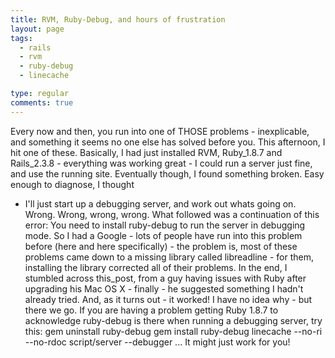```yaml
---
title: RVM, Ruby-Debug, and hours of frustration
layout: page
tags:
  - rails
  - rvm
  - ruby-debug
  - linecache

type: regular
comments: true
---
```


Every now and then, you run into one of THOSE problems - inexplicable, and
something it seems no one else has solved before you. This afternoon, I hit one
of these. Basically, I had just installed RVM, Ruby_1.8.7 and Rails_2.3.8 -
everything was working great - I could run a server just fine, and use the
running site.
Eventually though, I found something broken. Easy enough to diagnose, I thought
- I'll just start up a debugging server, and work out whats going on.
Wrong. Wrong, wrong, wrong.
What followed was a continuation of this error:
You need to install ruby-debug to run the server in debugging mode.
So I had a Google - lots of people have run into this problem before (here and
here specifically) - the problem is, most of these problems came down to a
missing library called libreadline - for them, installing the library corrected
all of their problems.
In the end, I stumbled across this_post, from a guy having issues with Ruby
after upgrading his Mac OS X - finally - he suggested something I hadn't
already tried.
And, as it turns out - it worked! I have no idea why - but there we go.
If you are having a problem getting Ruby 1.8.7 to acknowledge ruby-debug is
there when running a debugging server, try this:
gem uninstall ruby-debug gem install ruby-debug linecache --no-ri --no-rdoc
script/server --debugger
... It might just work for you!

